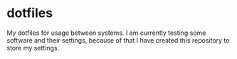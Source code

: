 # dotfiles
My dotfiles for usage between systems.
I am currently testing some software and their settings, because of that I have created this repository to store my settings.

